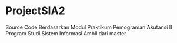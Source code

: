 # ProjectSIA2
Source Code Berdasarkan Modul Praktikum Pemograman Akutansi II Program Studi Sistem Informasi
Ambil dari master
